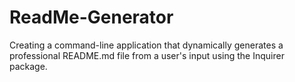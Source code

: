 # ReadMe-Generator
Creating a command-line application that dynamically generates a professional README.md file from a user's input using the Inquirer package. 
